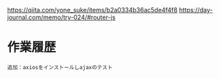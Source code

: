 https://qiita.com/yone_suke/items/b2a0334b36ac5de4f4f8
https://day-journal.com/memo/try-024/#router-js

# 作業履歴

```
追加：axiosをインストールしajaxのテスト
```